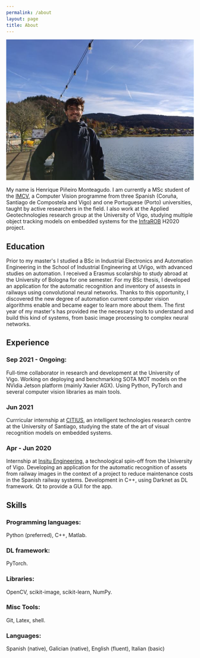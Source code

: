 ```yaml
---
permalink: /about
layout: page
title: About
---
```

![A photo of me](/_assets/foto_me_small.jpg)

My name is Henrique Piñeiro Monteagudo. I am currently a MSc student of the [IMCV](https://www.imcv.eu/), a Computer Vision programme from three Spanish (Coruña, Santiago de Compostela and Vigo) and one Portuguese (Porto) universities, taught by active researchers in the field. I also work at the Applied Geotechnologies research group at the University of Vigo, studying multiple object tracking models on embedded systems for the [InfraROB](https://cordis.europa.eu/project/id/955337) H2020 project.

## Education
Prior to my master's I studied a BSc in Industrial Electronics and Automation Engineering in the School of Industrial Engineering at UVigo, with advanced studies on automation. I received a Erasmus scolarship to study abroad at the University of Bologna for one semester. For my BSc thesis, I developed an application for the automatic recognition and inventory of assests in railways using convolutional neural networks. Thanks to this opportunity, I discovered the new degree of automation current computer vision algorithms enable and became eager to learn more about them. The first year of my master's has provided me the necessary tools to understand and build this kind of systems, from basic image processing to complex neural networks.

## Experience
### Sep 2021 - Ongoing: 
Full-time collaborator in research and development at the University of Vigo. Working on deploying and benchmarking SOTA MOT models on the NVidia Jetson platform (mainly Xavier AGX). Using Python, PyTorch and several computer vision libraries as main tools.
### Jun 2021
Currricular internship at [CITIUS](https://citius.usc.es/), an intelligent technologies research centre at the University of Santiago, studying the state of the art of visual recognition models on embedded systems.
### Apr - Jun 2020
Internship at [Insitu Engineering](https://ingenieriainsitu.com/), a technological spin-off from the University of Vigo. Developing an application for the automatic recognition of assets from railway images in the context of a project to reduce maintenance costs in the Spanish railway systems. Development in C++, using Darknet as DL framework. Qt to provide a GUI for the app.

## Skills
### Programming languages: 
Python (preferred), C++, Matlab.
### DL framework:
PyTorch.
### Libraries:
OpenCV, scikit-image, scikit-learn, NumPy.
### Misc Tools:
Git, Latex, shell.
### Languages:
Spanish (native), Galician (native), English (fluent), Italian (basic)
